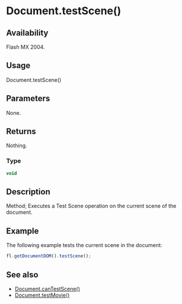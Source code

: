 # Document.testScene()

## Availability

Flash MX 2004.

## Usage

Document.testScene()

## Parameters

None.

## Returns

Nothing.

### Type

```typescript
void
```

## Description

Method; Executes a Test Scene operation on the current scene of the document.

## Example

The following example tests the current scene in the document:

```javascript
fl.getDocumentDOM().testScene();
```

## See also

- [Document.canTestScene()](../Document_object/Document28.md)
- [Document.testMovie()](../Document_object/Document5948.md)
